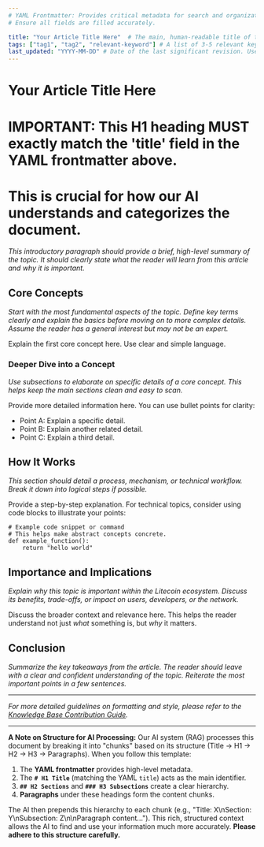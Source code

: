 ```yaml
---
# YAML Frontmatter: Provides critical metadata for search and organization.
# Ensure all fields are filled accurately.

title: "Your Article Title Here"  # The main, human-readable title of the article.
tags: ["tag1", "tag2", "relevant-keyword"] # A list of 3-5 relevant keywords. Helps with filtering and finding related content.
last_updated: "YYYY-MM-DD" # Date of the last significant revision. Use ISO 8601 format.
---
```


# Your Article Title Here
# IMPORTANT: This H1 heading MUST exactly match the 'title' field in the YAML frontmatter above.
# This is crucial for how our AI understands and categorizes the document.

*This introductory paragraph should provide a brief, high-level summary of the topic. It should clearly state what the reader will learn from this article and why it is important.*

## Core Concepts
*Start with the most fundamental aspects of the topic. Define key terms clearly and explain the basics before moving on to more complex details. Assume the reader has a general interest but may not be an expert.*

Explain the first core concept here. Use clear and simple language.

### Deeper Dive into a Concept
*Use subsections to elaborate on specific details of a core concept. This helps keep the main sections clean and easy to scan.*

Provide more detailed information here. You can use bullet points for clarity:
*   Point A: Explain a specific detail.
*   Point B: Explain another related detail.
*   Point C: Explain a third detail.

## How It Works
*This section should detail a process, mechanism, or technical workflow. Break it down into logical steps if possible.*

Provide a step-by-step explanation. For technical topics, consider using code blocks to illustrate your points:

```
# Example code snippet or command
# This helps make abstract concepts concrete.
def example_function():
    return "hello world"
```

## Importance and Implications
*Explain why this topic is important within the Litecoin ecosystem. Discuss its benefits, trade-offs, or impact on users, developers, or the network.*

Discuss the broader context and relevance here. This helps the reader understand not just *what* something is, but *why* it matters.

## Conclusion
*Summarize the key takeaways from the article. The reader should leave with a clear and confident understanding of the topic. Reiterate the most important points in a few sentences.*

---
*For more detailed guidelines on formatting and style, please refer to the [Knowledge Base Contribution Guide](../user_instructions/knowledge_base_contribution_guide.md).*

---
**A Note on Structure for AI Processing:**
Our AI system (RAG) processes this document by breaking it into "chunks" based on its structure (Title -> H1 -> H2 -> H3 -> Paragraphs).
When you follow this template:
1.  The **YAML frontmatter** provides high-level metadata.
2.  The **`# H1 Title`** (matching the YAML `title`) acts as the main identifier.
3.  **`## H2 Sections`** and **`### H3 Subsections`** create a clear hierarchy.
4.  **Paragraphs** under these headings form the content chunks.

The AI then prepends this hierarchy to each chunk (e.g., "Title: X\nSection: Y\nSubsection: Z\n\nParagraph content...").
This rich, structured context allows the AI to find and use your information much more accurately.
**Please adhere to this structure carefully.**
